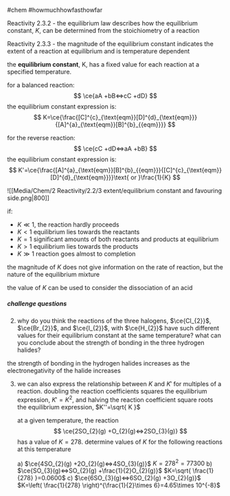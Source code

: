 #chem #howmuchhowfasthowfar

Reactivity 2.3.2 - the equilibrium law describes how the equilibrium constant, $K$, can be determined from the stoichiometry of a reaction

Reactivity 2.3.3 - the magnitude of the equilibrium constant indicates the extent of a reaction at equilibrium and is temperature dependent

the **equilibrium constant**, K, has a fixed value for each reaction at a specified temperature.

for a balanced reaction:
$$
\ce{aA +bB<=>cC +dD}
$$
the equilibrium constant expression is:
$$
K=\ce{\frac{[C]^{c}_{\text{eqm}}[D]^{d}_{\text{eqm}}}{[A]^{a}_{\text{eqm}}[B]^{b}_{{eqm}}}}
$$

for the reverse reaction:
$$
\ce{cC +dD<=>aA +bB}
$$
the equilibrium constant expression is:
$$
K'=\ce{\frac{[A]^{a}_{\text{eqm}}[B]^{b}_{{eqm}}}{[C]^{c}_{\text{eqm}}[D]^{d}_{\text{eqm}}}}\text{ or }\frac{1}{K}
$$


![[Media/Chem/2 Reactivity/2.2/3 extent/equilibrium constant and favouring side.png|800]]

if:
- $K\ll 1$, the reaction hardly proceeds
- $K<1$ equilibrium lies towards the reactants
- $K=1$ significant amounts of both reactants and products at equilibrium
- $K>1$ equilibrium lies towards the products
- $K\gg 1$ reaction goes almost to completion

the magnitude of $K$ does not give information on the rate of reaction, but the nature of the equilibrium mixture

the value of $K$ can be used to consider the dissociation of an acid
##### challenge questions
2. why do you think the reactions of the three halogens, $\ce{Cl_{2}}$, $\ce{Br_{2}}$, and $\ce{I_{2}}$, with $\ce{H_{2}}$ have such different values for their equilibrium constant at the same temperature? what can you conclude about the strength of bonding in the three hydrogen halides?

the strength of bonding in the hydrogen halides increases as the electronegativity of the halide increases

3. we can also express the relationship between $K$ and $K'$ for multiples of a reaction. doubling the reaction coefficients squares the equilibrium expression, $K'=K^{2}$, and halving the reaction coefficient square roots the equilibrium expression, $K''=\sqrt{ K }$

	at a given temperature, the reaction
$$
\ce{2SO_{2}(g) +O_{2}(g)<=>2SO_{3}(g)}
$$
	has a value of $K=278$. determine values of $K$ for the following reactions at this temperature

	a) $\ce{4SO_{2}(g) +2O_{2}(g)<=>4SO_{3}(g)}$
	$K=278^{2}=77300$
	b) $\ce{SO_{3}(g)<=>SO_{2}(g) +\frac{1}{2}O_{2}(g)}$
	$K=\sqrt{ \frac{1}{278} }=0.0600$
	c) $\ce{6SO_{3}(g)<=>6SO_{2}(g) +3O_{2}(g)}$
	$K=\left( \frac{1}{278} \right)^{\frac{1}{2}\times 6}=4.65\times 10^{-8}$